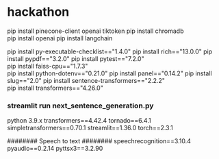 # hackathon


pip install pinecone-client openai tiktoken
pip install chromadb	
pip install openai
pip install langchain

pip install py-executable-checklist=="1.4.0"
pip install rich=="13.0.0"
pip install pypdf=="3.2.0"
pip install pytest=="7.2.0"			
pip install faiss-cpu=="1.7.3"				
pip install python-dotenv=="0.21.0"
pip install panel=="0.14.2"
pip install slug=="2.0"
pip install sentence-transformers=="2.2.2"		
pip install transformers=="4.26.0"

### streamlit run next_sentence_generation.py
python 3.9.x
transformers==4.42.4
tornado==6.4.1
simpletransformers==0.70.1
streamlit==1.36.0
torch==2.3.1

######## Speech to text ########
speechrecognition==3.10.4
pyaudio==0.2.14
pyttsx3==3.2.90


